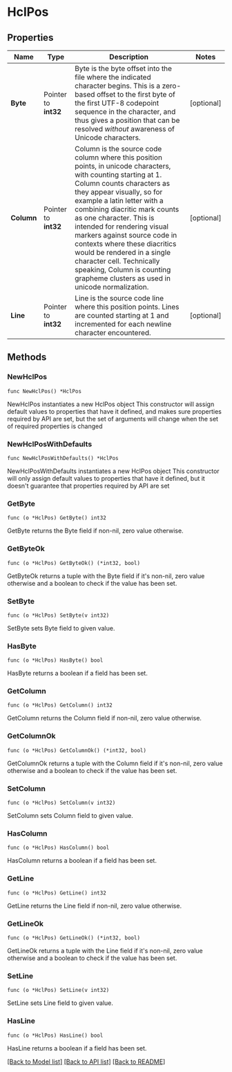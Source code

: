 # HclPos

## Properties

Name | Type | Description | Notes
------------ | ------------- | ------------- | -------------
**Byte** | Pointer to **int32** | Byte is the byte offset into the file where the indicated character begins. This is a zero-based offset to the first byte of the first UTF-8 codepoint sequence in the character, and thus gives a position that can be resolved _without_ awareness of Unicode characters. | [optional] 
**Column** | Pointer to **int32** | Column is the source code column where this position points, in unicode characters, with counting starting at 1.  Column counts characters as they appear visually, so for example a latin letter with a combining diacritic mark counts as one character. This is intended for rendering visual markers against source code in contexts where these diacritics would be rendered in a single character cell. Technically speaking, Column is counting grapheme clusters as used in unicode normalization. | [optional] 
**Line** | Pointer to **int32** | Line is the source code line where this position points. Lines are counted starting at 1 and incremented for each newline character encountered. | [optional] 

## Methods

### NewHclPos

`func NewHclPos() *HclPos`

NewHclPos instantiates a new HclPos object
This constructor will assign default values to properties that have it defined,
and makes sure properties required by API are set, but the set of arguments
will change when the set of required properties is changed

### NewHclPosWithDefaults

`func NewHclPosWithDefaults() *HclPos`

NewHclPosWithDefaults instantiates a new HclPos object
This constructor will only assign default values to properties that have it defined,
but it doesn't guarantee that properties required by API are set

### GetByte

`func (o *HclPos) GetByte() int32`

GetByte returns the Byte field if non-nil, zero value otherwise.

### GetByteOk

`func (o *HclPos) GetByteOk() (*int32, bool)`

GetByteOk returns a tuple with the Byte field if it's non-nil, zero value otherwise
and a boolean to check if the value has been set.

### SetByte

`func (o *HclPos) SetByte(v int32)`

SetByte sets Byte field to given value.

### HasByte

`func (o *HclPos) HasByte() bool`

HasByte returns a boolean if a field has been set.

### GetColumn

`func (o *HclPos) GetColumn() int32`

GetColumn returns the Column field if non-nil, zero value otherwise.

### GetColumnOk

`func (o *HclPos) GetColumnOk() (*int32, bool)`

GetColumnOk returns a tuple with the Column field if it's non-nil, zero value otherwise
and a boolean to check if the value has been set.

### SetColumn

`func (o *HclPos) SetColumn(v int32)`

SetColumn sets Column field to given value.

### HasColumn

`func (o *HclPos) HasColumn() bool`

HasColumn returns a boolean if a field has been set.

### GetLine

`func (o *HclPos) GetLine() int32`

GetLine returns the Line field if non-nil, zero value otherwise.

### GetLineOk

`func (o *HclPos) GetLineOk() (*int32, bool)`

GetLineOk returns a tuple with the Line field if it's non-nil, zero value otherwise
and a boolean to check if the value has been set.

### SetLine

`func (o *HclPos) SetLine(v int32)`

SetLine sets Line field to given value.

### HasLine

`func (o *HclPos) HasLine() bool`

HasLine returns a boolean if a field has been set.


[[Back to Model list]](../README.md#documentation-for-models) [[Back to API list]](../README.md#documentation-for-api-endpoints) [[Back to README]](../README.md)


